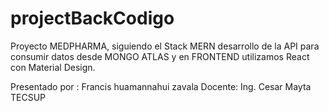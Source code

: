# projectBackCodigo
Proyecto MEDPHARMA, siguiendo el Stack MERN desarrollo de la API para consumir datos desde MONGO ATLAS y en FRONTEND utilizamos React con Material Design.

Presentado por : Francis huamannahui zavala
Docente: Ing. Cesar Mayta 
TECSUP

